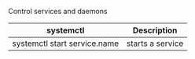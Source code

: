 Control services and daemons

systemctl | Description
----------|------------
systemctl start service.name | starts a service
